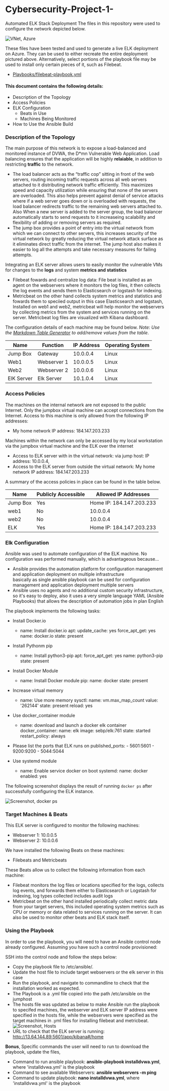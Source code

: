 # Cybersecurity-Project-1-
Automated ELK Stack Deployment
The files in this repository were used to configure the network depicted below.

![VNet, Azure](Images/Network_Diagram_2.png)

These files have been tested and used to generate a live ELK deployment on Azure. They can be used to either recreate the entire deployment pictured above. Alternatively, select portions of the playbook file may be used to install only certain pieces of it, such as Filebeat.
- [Playbooks/filebeat-playbook.yml](filebeat-playbook.yml)

#### This document contains the following details:
- Description of the Topology
- Access Policies
- ELK Configuration
  - Beats in Use
  - Machines Being Monitored
- How to Use the Ansible Build

### Description of the Topology
The main purpose of this network is to expose a load-balanced and monitored instance of DVWA, the D*mn Vulnerable Web Application.
Load balancing ensures that the application will be highly **relaiable**, in addition to restricting **traffic** to the network.
- The load balancer acts as the “traffic cop” sitting in front of the web servers, routing incoming traffic requests across all web servers attached to it distributing network traffic efficiently. This maximizes speed and capacity utilization while ensuring that none of the servers are overloaded. This also helps prevent against denial of service attacks where if a web server goes down or is overloaded with requests, the load balancer redirects traffic to the remaining web servers attached to. Also When a new server is added to the server group, the load balancer automatically starts to send requests to it increaseing scalability and flexibility of adding or removing servers as required.
- The jump box provides a point of entry into the virtual network from which we can connect to other servers, this increases security of the virtual network by greatly reducing the virtual network attack surface as it eliminates direct traffic from the internet. The jump host also makes it easier to log all the attempts and take necessary measures for failing attempts.  

Integrating an ELK server allows users to easily monitor the vulnerable VMs for changes to the **logs** and system **metrics and statistics**
- Filebeat fowards and centralize log data: File beat is installed as an agent on the webservers where it monitors the log files, it then collects the log events and sends them to Elasticsearch or logstash for indexing.
- Metricbeat on the other hand collects system metrics and statistics and fowards them to speciied output in this case Elasticsearch and logstash, Installed on web1 and web2, metricbeat will help monitor the webservers by collecting metrics from the system and services running on the server. Metricbeat log files are visualized with Kibana dashboard.

The configuration details of each machine may be found below.
_Note: Use the [Markdown Table Generator](http://www.tablesgenerator.com/markdown_tables) to add/remove values from the table_.

| Name     | Function | IP Address | Operating System |
|------------|-------------|------------|----------------|
| Jump Box   | Gateway     | 10.0.0.4   | Linux          |
| Web1       | Webserver 1 | 10.0.0.5   | Linux          |
| Web2       | Webserver 2 | 10.0.0.6   | Linux          |
| ElK Server | Elk Server  | 10.1.0.4   | Linux          |


### Access Policies
The machines on the internal network are not exposed to the public Internet. 
Only the jumpbox virtual machine can accept connections from the Internet. Access to this machine is only allowed from the following IP addresses:
- My home network IP address: 184.147.203.233

Machines within the network can only be accessed by my local workstation via the jumpbox virtual machine and the ELK over the internet  
- Access to ELK server with in the virtual network: via jump host: IP address: 10.0.0.4,
- Access to the ELK server from outside the virtual network: My home network IP address: 184.147.203.233

A summary of the access policies in place can be found in the table below.

| Name     | Publicly Accessible | Allowed IP Addresses        |
|----------|---------------------|-----------------------------|
| Jump Box | Yes                 | Home IP: 184.147.203.233    |
| web1     | No                  | 10.0.0.4                    |
| web2     | No                  | 10.0.0.4                    |
| ELK      | Yes                 | Home IP: 184.147.203.233    |

### Elk Configuration
Ansible was used to automate configuration of the ELK machine. No configuration was performed manually, which is advantageous because...
- Ansible provides the automation platform for configuration management and application deployment on multiple infrastructure  
  basically as single ansible playbook can be used for configuration management and application deployment multiple servers 
- Ansible uses no agents and no additional custom security infrastructure, so it's easy to deploy, also it uses a very simple language YAML (Ansible Playbooks) that allows the description of automation jobs in plan English 

The playbook implements the following tasks:
 * Install Docker.io 
    - name: Install docker.io
      apt:
        update_cache: yes
        force_apt_get: yes
        name: docker.io
        state: present
        
* Install Pythonm pip 
    - name: Install python3-pip
      apt:
        force_apt_get: yes
        name: python3-pip
        state: present

* Install Docker Module
    - name: Install Docker module
      pip:
        name: docker
        state: present

* Increase virtual memory 
    - name: Use more memory
      sysctl:
        name: vm.max_map_count
        value: '262144'
        state: present
        reload: yes 

* Use docker_container module
    - name: download and launch a docker elk container
      docker_container:
        name: elk
        image: sebp/elk:761
        state: started
        restart_policy: always
* Please list the ports that ELK runs on
        published_ports:
          -  5601:5601
          -  9200:9200
          -  5044:5044

* Use systemd module
    - name: Enable service docker on boot
      systemd:
        name: docker
        enabled: yes

The following screenshot displays the result of running `docker ps` after successfully configuring the ELK instance.

![Screenshot, docker ps](Images/docker_ps_output.png)

### Target Machines & Beats
This ELK server is configured to monitor the following machines:
- Webserver 1: 10.0.0.5
- Webserver 2: 10.0.0.6

We have installed the following Beats on these machines:
- Filebeats and Metricbeats 

These Beats allow us to collect the following information from each machine:
- Filebeat monitors the log files or locations specified for the logs, collects log events, and forwards them either to Elasticsearch or Logstash for indexing, log types collected includes audit logs
- Metricbeat on the other hand installed periodically collect metric data from your target servers, this included operating system metrics such as CPU or memory or data related to services running on the server. It can also be used to monitor other beats and ELK stack itself.

### Using the Playbook
In order to use the playbook, you will need to have an Ansible control node already configured. Assuming you have such a control node provisioned: 

SSH into the control node and follow the steps below:
- Copy the playbook file to /etc/ansible/.
- Update the host file to include target webservers or the elk server in this case
- Run the playbook, and navigate to commandline to check that the installation worked as expected.
- The Playbook is a .yml file copied into the path /etc/ansible on the jumphost 
- The hosts file was updated as below to make Ansible run the playbook to specifed machines, the webserver and ELK server IP address were specified in the hosts file, while the webservers were specified as the target machines in .yml files for installing filebeat and metricbeat.  
![Screenshot, Hosts](Images/Hosts_file_update.png)
- URL to check that the ELK server is running: http://13.64.144.89:5601/app/kibana#/home 

**Bonus**, 
Specific commands the user will need to run to download the playbook, update the files,
- Command to run ansible playbook: __ansible-playbook installdvwa.yml__, where 'installdvwa.yml' is the playbook 
- Command to see available Webservers: __ansible webservers -m ping__
- Command to update playbook: __nano installdvwa.yml__, where 'installdvwa.yml' is the playbook  
